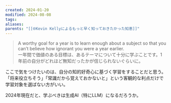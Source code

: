 ```yaml
---
created: 2024-01-20
modified: 2024-08-08
tags: 
aliases: 
parents: "[[🌐Kevin Kellyによるもっと早く知っておきたかった知恵]]"
---
```

> A worthy goal for a year is to learn enough about a subject so that you can’t believe how ignorant you were a year earlier.  
> 一年間で価値のある目標は、あるテーマについて十分に学ぶことです。1年前の自分がどれほど無知だったかが信じられないぐらいに。

ここで気をつけたいのは、自分の知的好奇心に基づく学習をすることだと思う。  
「将来役立ちそう」「常識だから覚えておかないと」という客観的な利点だけで学習対象を選ばない方がいい。

2024年現在だと、学ぶべきは生成AI（特にLLM）になるだろうか。